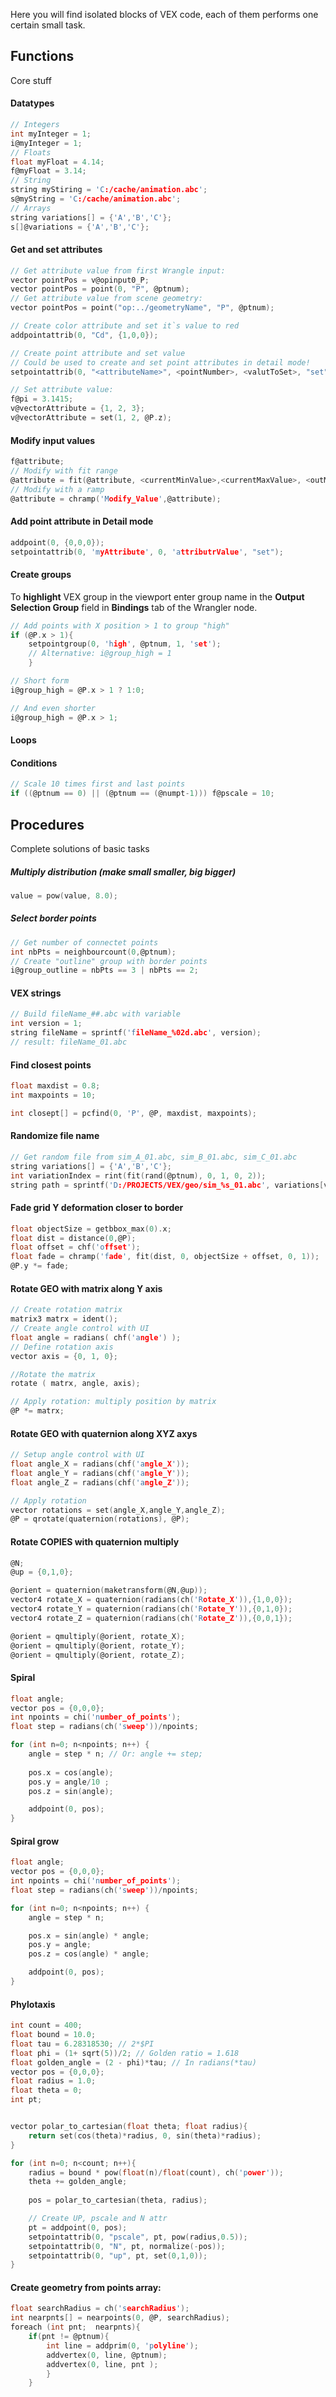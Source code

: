 Here you will find isolated blocks of VEX code, each of them performs one certain small task.  

## Functions
Core stuff
#### Datatypes
```C
// Integers
int myInteger = 1;
i@myInteger = 1;
// Floats
float myFloat = 4.14;
f@myFloat = 3.14;
// String
string myStiring = 'C:/cache/animation.abc';
s@myString = 'C:/cache/animation.abc';
// Arrays
string variations[] = {'A','B','C'};
s[]@variations = {'A','B','C'};

```
#### Get and set attributes
```C
// Get attribute value from first Wrangle input:  
vector pointPos = v@opinput0_P;
vector pointPos = point(0, "P", @ptnum);
// Get attribute value from scene geometry:  
vector pointPos = point("op:../geometryName", "P", @ptnum); 

// Create color attribute and set it`s value to red
addpointattrib(0, "Cd", {1,0,0});

// Create point attribute and set value
// Could be used to create and set point attributes in detail mode!
setpointattrib(0, "<attributeName>", <pointNumber>, <valutToSet>, "set");  

// Set attribute value:
f@pi = 3.1415;
v@vectorAttribute = {1, 2, 3};  
v@vectorAttribute = set(1, 2, @P.z);  
```
#### Modify input values
```c
f@attribute;
// Modify with fit range
@attribute = fit(@attribute, <currentMinValue>,<currentMaxValue>, <outMin>, <outMax>);
// Modify with a ramp
@attribute = chramp('Modify_Value',@attribute);
```

#### Add point attribute in Detail mode
```c
addpoint(0, {0,0,0});
setpointattrib(0, 'myAttribute', 0, 'attributrValue', "set");
```

#### Create groups
To **highlight** VEX group in the viewport enter group name in the **Output Selection Group** field in **Bindings** tab of the Wrangler node.
```c
// Add points with X position > 1 to group "high"
if (@P.x > 1){
    setpointgroup(0, 'high', @ptnum, 1, 'set');
    // Alternative: i@group_high = 1
    }

// Short form    
i@group_high = @P.x > 1 ? 1:0;

// And even shorter
i@group_high = @P.x > 1;
```

#### Loops

#### Conditions
```c
// Scale 10 times first and last points
if ((@ptnum == 0) || (@ptnum == (@numpt-1))) f@pscale = 10; 
```








## Procedures
Complete solutions of basic tasks

##### Multiply distribution (make small smaller, big bigger)
```c
value = pow(value, 8.0);
```

##### Select border points
```c
// Get number of connectet points
int nbPts = neighbourcount(0,@ptnum);
// Create "outline" group with border points
i@group_outline = nbPts == 3 | nbPts == 2; 
```

#### VEX strings
```C
// Build fileName_##.abc with variable
int version = 1;
string fileName = sprintf('fileName_%02d.abc', version);
// result: fileName_01.abc
```

#### Find closest points
```c
float maxdist = 0.8;
int maxpoints = 10;

int closept[] = pcfind(0, 'P', @P, maxdist, maxpoints);
```

#### Randomize file name
```C
// Get random file from sim_A_01.abc, sim_B_01.abc, sim_C_01.abc
string variations[] = {'A','B','C'};
int variationIndex = rint(fit(rand(@ptnum), 0, 1, 0, 2));
string path = sprintf('D:/PROJECTS/VEX/geo/sim_%s_01.abc', variations[variationIndex])
```

#### Fade grid Y deformation closer to border
```C
float objectSize = getbbox_max(0).x;
float dist = distance(0,@P);
float offset = chf('offset');
float fade = chramp('fade', fit(dist, 0, objectSize + offset, 0, 1));
@P.y *= fade;
``` 

#### Rotate GEO with matrix along Y axis
```C
// Create rotation matrix
matrix3 matrx = ident();
// Create angle control with UI
float angle = radians( chf('angle') );
// Define rotation axis
vector axis = {0, 1, 0};

//Rotate the matrix
rotate ( matrx, angle, axis); 

// Apply rotation: multiply position by matrix
@P *= matrx; 
```

#### Rotate GEO with quaternion along XYZ axys
```C
// Setup angle control with UI
float angle_X = radians(chf('angle_X'));
float angle_Y = radians(chf('angle_Y'));
float angle_Z = radians(chf('angle_Z'));

// Apply rotation
vector rotations = set(angle_X,angle_Y,angle_Z);
@P = qrotate(quaternion(rotations), @P);
```

#### Rotate COPIES with quaternion multiply
```C
@N;
@up = {0,1,0};

@orient = quaternion(maketransform(@N,@up));
vector4 rotate_X = quaternion(radians(ch('Rotate_X')),{1,0,0});
vector4 rotate_Y = quaternion(radians(ch('Rotate_Y')),{0,1,0});
vector4 rotate_Z = quaternion(radians(ch('Rotate_Z')),{0,0,1});

@orient = qmultiply(@orient, rotate_X);
@orient = qmultiply(@orient, rotate_Y);
@orient = qmultiply(@orient, rotate_Z);
```


#### Spiral 
```C
float angle;
vector pos = {0,0,0};
int npoints = chi('number_of_points');
float step = radians(ch('sweep'))/npoints;

for (int n=0; n<npoints; n++) {  
    angle = step * n; // Or: angle += step;
    
    pos.x = cos(angle);
    pos.y = angle/10 ;
    pos.z = sin(angle);

    addpoint(0, pos);
}
```

#### Spiral grow
```C
float angle;
vector pos = {0,0,0}; 
int npoints = chi('number_of_points');
float step = radians(ch('sweep'))/npoints;

for (int n=0; n<npoints; n++) {
    angle = step * n;

    pos.x = sin(angle) * angle; 
    pos.y = angle;
    pos.z = cos(angle) * angle;

    addpoint(0, pos);
}
```
#### Phylotaxis
```C
int count = 400;
float bound = 10.0;
float tau = 6.28318530; // 2*$PI
float phi = (1+ sqrt(5))/2; // Golden ratio = 1.618
float golden_angle = (2 - phi)*tau; // In radians(*tau)
vector pos = {0,0,0};
float radius = 1.0;
float theta = 0;
int pt;


vector polar_to_cartesian(float theta; float radius){
    return set(cos(theta)*radius, 0, sin(theta)*radius);
}

for (int n=0; n<count; n++){
    radius = bound * pow(float(n)/float(count), ch('power'));
    theta += golden_angle;
    
    pos = polar_to_cartesian(theta, radius);

    // Create UP, pscale and N attr
    pt = addpoint(0, pos);
    setpointattrib(0, "pscale", pt, pow(radius,0.5));
    setpointattrib(0, "N", pt, normalize(-pos));
    setpointattrib(0, "up", pt, set(0,1,0));
}
```

#### Create geometry from points array:
```c
float searchRadius = ch('searchRadius');
int nearpnts[] = nearpoints(0, @P, searchRadius);
foreach (int pnt;  nearpnts){
    if(pnt != @ptnum){
        int line = addprim(0, 'polyline');
        addvertex(0, line, @ptnum);
        addvertex(0, line, pnt );
        }
    } 
```